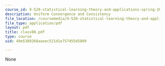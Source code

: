 ```yaml
---
course_id: 9-520-statistical-learning-theory-and-applications-spring-2003
description: Uniform Convergence and Consistency
file_location: /coursemedia/9-520-statistical-learning-theory-and-applications-spring-2003/49e5389268aaeec521d1e757455d5809_class08.pdf
file_type: application/pdf
layout: pdf
title: class08.pdf
type: course
uid: 49e5389268aaeec521d1e757455d5809

---
```

None